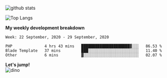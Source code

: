 
![github stats](https://github-readme-stats.vercel.app/api?username=azizramdan&show_icons=true&count_private=true&title_color=000&hide_border=true&hide_title=true)  


![Top Langs](https://github-readme-stats.vercel.app/api/top-langs/?username=azizramdan&layout=compact&langs_count=6&hide=tsql&hide_border=true&hide_title=true&exclude_repo=Futsal-Go,Futsal-Go-Admin,Sistem-Informasi-Sensus-Harian-Rawat-Inap)  

**My weekly development breakdown**  
<!--START_SECTION:waka-->
```text
Week: 22 September, 2020 - 29 September, 2020

PHP              4 hrs 43 mins   █████████████████████▓░░░   86.53 % 
Blade Template   37 mins         ███░░░░░░░░░░░░░░░░░░░░░░   11.40 % 
Other            6 mins          ▓░░░░░░░░░░░░░░░░░░░░░░░░   02.07 % 
```
<!--END_SECTION:waka-->

**Let's jump!**  
![dino](https://raw.githubusercontent.com/azizramdan/azizramdan/master/dino.gif)  
